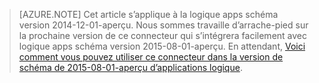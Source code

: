 > [AZURE.NOTE] Cet article s’applique à la logique apps schéma version 2014-12-01-aperçu. Nous sommes travaille d’arrache-pied sur la prochaine version de ce connecteur qui s’intégrera facilement avec logique apps schéma version 2015-08-01-aperçu. En attendant, [Voici comment vous pouvez utiliser ce connecteur dans la version de schéma de 2015-08-01-aperçu d’applications logique](https://blogs.msdn.microsoft.com/logicapps/2016/02/25/accessing-v1-apis-and-biztalk-apis-from-logic-apps/). 